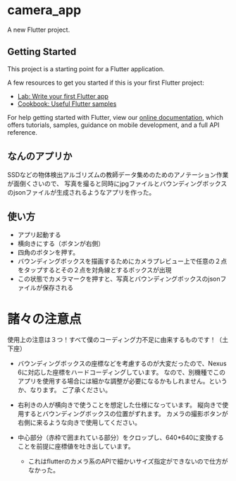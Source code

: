 # camera_app

A new Flutter project.

## Getting Started

This project is a starting point for a Flutter application.

A few resources to get you started if this is your first Flutter project:

- [Lab: Write your first Flutter app](https://flutter.dev/docs/get-started/codelab)
- [Cookbook: Useful Flutter samples](https://flutter.dev/docs/cookbook)

For help getting started with Flutter, view our 
[online documentation](https://flutter.dev/docs), which offers tutorials, 
samples, guidance on mobile development, and a full API reference.

## なんのアプリか
SSDなどの物体検出アルゴリズムの教師データ集めのためのアノテーション作業が面倒くさいので、
写真を撮ると同時にjpgファイルとバウンディングボックスのjsonファイルが生成されるようなアプリを作った。

## 使い方
- アプリ起動する
- 横向きにする（ボタンが右側）
- 四角のボタンを押す。
- バウンディングボックスを描画するためにカメラプレビュー上で任意の２点をタップするとその２点を対角線とするボックスが出現
- この状態でカメラマークを押すと、写真とバウンディングボックスのjsonファイルが保存される

# 諸々の注意点
使用上の注意は３つ！すべて僕のコーディング力不足に由来するものです！（土下座）

- バウンディングボックスの座標などを考慮するのが大変だったので、Nexus 6に対応した座標をハードコーディングしています。
なので、別機種でこのアプリを使用する場合には細かな調整が必要になるかもしれません。というか、なります。
ご了承ください。

- 右利きの人が横向きで使うことを想定した仕様になっています。
縦向きで使用するとバウンディングボックスの位置がずれます。
カメラの撮影ボタンが右側に来るような向きで使用してください。

- 中心部分（赤枠で囲まれている部分）をクロップし、640*640に変換することを前提に座標値を吐き出しています。
  - これはflutterのカメラ系のAPIで細かいサイズ指定ができないので仕方がなかった。